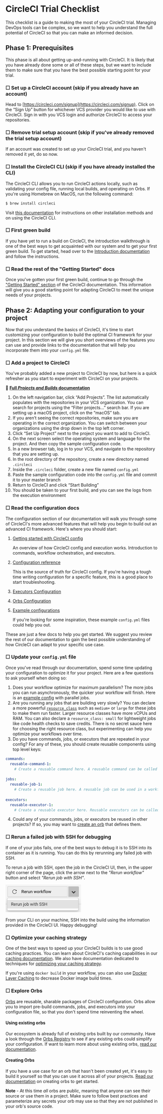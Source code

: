 # CircleCI Trial Checklist
This checklist is a guide to making the most of your CircleCI trial. Managing DevOps tools can be complex, so we want to help you understand the full potential of CircleCI so that you can make an informed decision.

## Phase 1: Prerequisites
This phase is all about getting up-and-running with CircleCI. It is likely that you have already done some or all of these steps, but we want to include them to make sure that you have the best possible starting point for your trial.


### &#9744; Set up a CircleCI account (skip if you already have an account)
Head to [https://circleci.com/signup](https://circleci.com/signup). Click on the “Sign Up” button for whichever VCS provider you would like to use with CircleCI. Sign in with you VCS login and authorize CircleCI to access your repositories.


### &#9744; Remove trial setup account (skip if you've already removed the trial setup account)
If an account was created to set up your CircleCI trial, and you haven't removed it yet, do so now.


### &#9744; Install the CircleCI CLI (skip if you have already installed the CLI)
The CircleCI CLI allows you to run CircleCI actions locally, such as validating your config file, running local builds, and operating on Orbs. If you're using Homebrew on MacOS, run the following command:
```bash
$ brew install circleci
```
 Visit [this documentation](https://circleci.com/docs/2.0/local-cli/#section=configuration) for instructions on other installation methods and on using the CircleCI CLI.


### &#9744; First green build
If you have yet to run a build on CircleCI, the introduction walkthrough is one of the best ways to get acquainted with our system and to get your first green build. To get started, head over to the [Introduction documentation](https://circleci.com/docs/2.0/getting-started/#section=getting-started) and follow the instructions.


### &#9744; Read the rest of the "Getting Started" docs
Once you've gotten your first green build, continue to go through the ["Getting Started" section](https://circleci.com/docs/2.0/hello-world/#section=getting-started) of the CircleCI documentation. This information will give you a good starting point for adapting CircleCI to meet the unique needs of your projects.


## Phase 2: Adapting your configuration to your project
Now that you understand the basics of CircleCI, it's time to start customizing your configuration to build the optimal CI framework for your project. In this section we will give you short overviews of the features you can use and provide links to the documentation that will help you incorporate them into your `config.yml` file.

### &#9744; Add a project to CircleCI
You've probably added a new project to CircleCI by now, but here is a quick refresher as you start to experiment with CircleCI on your projects.

:page_facing_up: [__Full _Projects and Builds_ documentation__](https://circleci.com/docs/2.0/project-build/#section=getting-started)

1. On the left navigation bar, click “Add Projects”. The list automatically populates with the repositories in your VCS organization. You can search for projects using the “Filter projects…” search bar. If you are setting up a macOS project, click on the “macOS” tab.
2. If you aren’t seeing the correct repositories, make sure you are operating in the correct organization. You can switch between your organizations using the drop down in the top left corner.
3. Click “Set Up Project” next to the project you want to add to CircleCI.
4. On the next screen select the operating system and language for the project. And then copy the sample configuration code.
5. In a new browser tab, log in to your VCS, and navigate to the repository that you are setting up.
6. In the root directory of the repository, create a new directory named `.circleci`
7. Inside the `.circleci` folder, create a new file named `config.yml`
8. Paste the sample configuration code into the `config.yml` file and commit it to your master branch
9. Return to CircleCI and click “Start Building”
10. You should be taken to your first build, and you can see the logs from the execution environment


### &#9744; Read the configuration docs
The configuration section of our documentation will walk you through some of CircleCI's more advanced features that will help you begin to build out an advanced CI framework. Here's where you should start:

1. [Getting started with CircleCI config](https://circleci.com/docs/2.0/config-intro/#section=configuration)

   An overview of how CircleCI config and execution works. Introduction to commands, workflow orchestration, and executors.

2. [Configuration reference](https://circleci.com/docs/2.0/configuration-reference/#section=configuration)

   This is the source of truth for CircleCI config. If you're having a tough time writing configuration for a specific feature, this is a good place to start troubleshooting.

3. [Executors Configuration](https://circleci.com/docs/2.0/executor-intro/#section=configuration)
4. [Orbs Configuration](https://circleci.com/docs/2.0/orb-intro/#section=configuration)
5. [Example configurations](https://circleci.com/docs/2.0/examples-intro/#section=configuration)

   If you're looking for some inspiration, these example `config.yml` files could help you out.

These are just a few docs to help you get started. We suggest you review the rest of our documentation to gain the best possible understanding of how CircleCI can adapt to your specific use case.


### &#9744; Update your `config.yml` file

Once you've read through our documentation, spend some time updating your configuration to optimize it for your project. Here are a few questions to ask yourself when doing so:

1. Does your workflow optimize for maximum parallelism? The more jobs you can run asynchronously, the quicker your workflow will finish. Here is an [example config](https://circleci.com/docs/2.0/sample-config/#sample-configuration-with-parallel-jobs) with parallel jobs.
2. Are you running any jobs that are building very slowly? You can declare a more powerful [`resource_class`](https://circleci.com/docs/2.0/configuration-reference/#resource_class) such as `medium+` or `large` for these jobs to make them run faster. Larger resource classes have more vCPUs and RAM. You can also declare a `resource_class: small` for lightweight jobs like code health checks to save credits. There is no secret sauce here for choosing the right resource class, but experimenting can help you optimize your workflows over time.
3. Do you have commands, jobs, or executors that are repeated in your config? For any of these, you should create reusable components using top level keys:

```YAML
commands:
  reusable-command-1:
    # Create a reusable command here. A reusable command can be called as a step in a job.

jobs:
  reusable-job-1:
    # Create a reusable job here. A reusable job can be used in a workflow.

executors:
  reusable-executor-1:
    # Create a reusable executor here. Reusable executors can be called as the executor for any job.
```

4. Could any of your commands, jobs, or executors be reused in other projects? If so, you may want to [create an orb](#creating-orbs) that defines them.


### &#9744; Rerun a failed job with SSH for debugging

If one of your jobs fails, one of the best ways to debug it is to SSH into its container as it is running. You can do this by rerunning any failed job with SSH.

To rerun a job with SSH, open the job in the CircleCI UI, then, in the upper right corner of the page, click the arrow next to the _"Rerun workflow"_ button and select _"Rerun job with SSH"_.

<img src="/img/rerun-ssh.png" width="250px" />

From your CLI on your machine, SSH into the build using the information provided in the CircleCI UI. Happy debugging!


### &#9744; Optimize your caching strategy

One of the best ways to speed up your CircleCI builds is to use good caching practices. You can learn about CircleCI's caching capabilities in our [caching documentation](https://circleci.com/docs/2.0/caching/). We also have documentation dedicated to techniques for [optimizing your caching strategy](https://circleci.com/docs/2.0/optimizations/).

If you're using `docker build` in your workflow, you can also use [Docker Layer Caching](https://circleci.com/docs/2.0/docker-layer-caching/) to decrease Docker image build times.


### &#9744; Explore Orbs

[Orbs](https://circleci.com/orbs) are reusable, sharable packages of CircleCI configuration. Orbs allow you to import pre-build commands, jobs, and executors into your configuration file, so that you don't spend time reinventing the wheel.


#### Using existing orbs

Our ecosystem is already full of existing orbs built by our community. Have a look through the [Orbs Registry](https://circleci.com/orbs/registry) to see if any existing orbs could simplify your configuration. If want to learn more about using existing orbs, [read our documentation](https://circleci.com/docs/2.0/using-orbs/#section=configuration).


#### Creating Orbs

If you have a use case for an orb that hasn't been created yet, it's easy to build it yourself so that you can use it across all of your projects. [Read our documentation](https://circleci.com/docs/2.0/creating-orbs/#section=configuration) on creating orbs to get started.

**Note** - At this time _all_ orbs are public, meaning that anyone can see their source or use them in a project. Make sure to follow best practices and parameterize any secrets your orb may use so that they are not published in your orb's source code.
